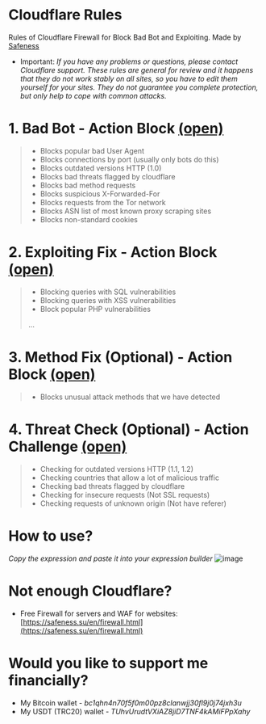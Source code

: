 # Cloudflare Rules
Rules of Cloudflare Firewall for Block Bad Bot and Exploiting. Made by [Safeness](https://safeness.su)

* Important: *If you have any problems or questions, please contact Cloudflare support. These rules are general for review and it happens that they do not work stably on all sites, so you have to edit them yourself for your sites. They do not guarantee you complete protection, but only help to cope with common attacks.*

# 1. Bad Bot - Action Block [(open)](https://github.com/SocolSRT/cloudflare-rules/blob/main/Bad%20Bot%20-%20Block.txt)
> * Blocks popular bad User Agent
> * Blocks connections by port (usually only bots do this)
> * Blocks outdated versions HTTP (1.0)
> * Blocks bad threats flagged by cloudflare
> * Blocks bad method requests
> * Blocks suspicious X-Forwarded-For
> * Blocks requests from the Tor network
> * Blocks ASN list of most known proxy scraping sites
> * Blocks non-standard cookies

# 2. Exploiting Fix - Action Block [(open)](https://github.com/SocolSRT/cloudflare-rules/blob/main/Exploiting%20Fix%20-%20Block.txt)
> * Blocking queries with SQL vulnerabilities
> * Blocking queries with XSS vulnerabilities
> * Block popular PHP vulnerabilities
> 
> ...

# 3. Method Fix (Optional) - Action Block [(open)](https://github.com/SocolSRT/cloudflare-rules/blob/main/Method%20Fix%20-%20Block.txt)
> * Blocks unusual attack methods that we have detected

# 4. Threat Check (Optional) - Action Challenge [(open)](https://github.com/SocolSRT/cloudflare-rules/blob/main/Threat%20Check%20-%20Challenge.txt)
> * Checking for outdated versions HTTP (1.1, 1.2)
> * Checking countries that allow a lot of malicious traffic
> * Checking bad threats flagged by cloudflare
> * Checking for insecure requests (Not SSL requests)
> * Checking requests of unknown origin (Not have referer)

# How to use?
*Copy the expression and paste it into your expression builder*
![image](https://user-images.githubusercontent.com/55624740/161973398-05e74f0c-f72c-4c71-afa4-46987801f3c8.png)

# Not enough Cloudflare?
* Free Firewall for servers and WAF for websites:
[https://safeness.su/en/firewall.html](https://safeness.su/en/firewall.html)

# Would you like to support me financially?
* My Bitcoin wallet - *bc1qhn4n70f5f0m00pz8clanwjj30fl9j0j74jxh3u*
* My USDT (TRC20) wallet - *TUhvUrudtVXiAZ8jiD7TNF4kAMiFPpXahy*
